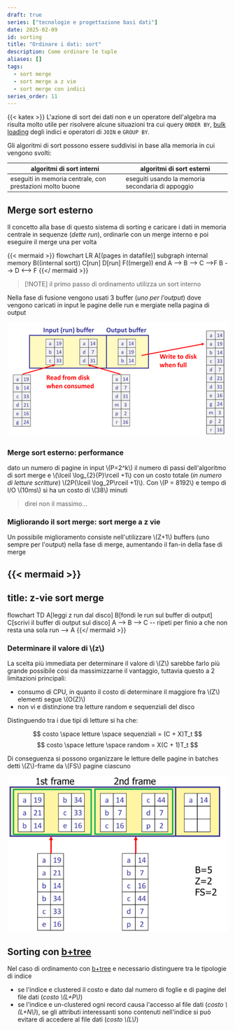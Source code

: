 ```yaml
---
draft: true
series: ["tecnologie e progettazione basi dati"]
date: 2025-02-09
id: sorting
title: "Ordinare i dati: sort"
description: Come ordinare le tuple
aliases: []
tags:
  - sort merge
  - sort merge a z vie
  - sort merge con indici
series_order: 11
---
```


{{< katex >}}
L'azione di sort dei dati non e un operatore dell'algebra ma risulta molto utile per risolvere alcune situazioni tra cui query `ORDER BY`, [bulk loading](/tecnologie_basi_dati/b+tree#bulk-loading) degli indici e operatori di `JOIN` e `GROUP BY`.

Gli algoritmi di sort possono essere suddivisi in base alla memoria in cui vengono svolti:


| algoritmi di sort interni                                 | algoritmi di sort esterni                         |
| --------------------------------------------------------- | ------------------------------------------------- |
| eseguiti in memoria centrale, con prestazioni molto buone | eseguiti usando la memoria secondaria di appoggio |

## Merge sort esterno

Il concetto alla base di questo sistema di sorting e caricare i dati in memoria centrale in sequenze (*dette run*), ordinarle con un merge interno e poi eseguire il merge una per volta

{{< mermaid >}}
flowchart LR
A[(pages in datafile)]
subgraph internal memory
B((internal sort))
C[run]
D[run]
F((merge))
end
A --> B --> C  -->F
B --> D <--> F
{{</ mermaid >}}

>[!NOTE] il primo passo di ordinamento utilizza un sort interno

Nella fase di fusione vengono usati 3 buffer (*uno per l'output*) dove vengono caricati in input le pagine delle run e mergiate nella pagina di output

![](merge_sort_esterno.png)
### Merge sort esterno: performance

dato un numero di pagine in input \\(P=2^k\\) il numero di passi dell'algoritmo di sort merge e \\(\lceil \log_{2}{P}\rceil +1\\) con un costo totale (*in numero di letture scritture*) \\(2P(\lceil \log_2P\rceil +1)\\).
Con \\(P = 8192\\) e tempo di I/O \\(10ms\\) si ha un costo di \\(38\\) minuti
> direi non il massimo...

### Migliorando il sort merge: sort merge a z vie

Un possibile miglioramento consiste nell'utilizzare \\(Z+1\\) buffers (uno sempre per l'output) nella fase di merge, aumentando il fan-in della fase di merge

{{< mermaid >}}
---
title: z-vie sort merge
---
flowchart TD
A[leggi z run dal disco]
B[fondi le run sul buffer di output]
C[scrivi il buffer di output sul disco]
A --> B --> C -- ripeti per finio a che non resta una sola run --> A
{{</ mermaid >}}

### Determinare il valore di \\(z\\)

La scelta più immediata per determinare il valore di \\(Z\\) sarebbe farlo più grande possibile cosi da massimizzarne il vantaggio, tuttavia questo a 2 limitazioni principali:

- consumo di CPU, in quanto il costo di determinare il maggiore fra \\(Z\\) elementi segue \\(O(Z)\\)
- non vi e distinzione tra letture random e sequenziali del disco

Distinguendo tra i due tipi di letture si ha che:

$$
costo \space letture \space sequenziali = (C + X)T_t
$$
$$
costo \space letture \space random = X(C + 1)T_t
$$

Di conseguenza si possono organizzare le letture delle pagine in batches detti \\(Z\\)-frame da \\(FS\\) pagine ciascuno

![](merge_sort_batches.png)

## Sorting con [b+tree](/tecnologie_basi_dati/b+tree)

Nel caso di ordinamento con [b+tree](/tecnologie_basi_dati/b+tree) e necessario distinguere tra le tipologie di indice

- se l'indice e clustered il costo e dato dal numero di foglie e di pagine del file dati (*costo \\(L+P\\)*)
- se l'indice e un-clustered ogni record causa l'accesso al file dati (*costo \\(L+N\\)*), se gli attributi interessanti sono contenuti nell'indice si può evitare di accedere al file dati (*costo \\(L\\)*)
